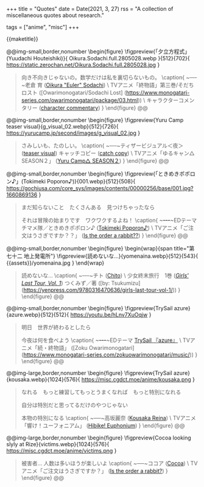 +++
title = "Quotes"
date = Date(2021, 3, 27)
rss = "A collection of miscellaneous quotes about research."

tags = ["anime", "misc"]
+++

{{maketitle}}

@@img-small,border,nonumber
\begin{figure}
  \figpreview{「夕立方程式」(Yuudachi Houteishiki)}{
    Oikura.Sodachi.full.2805028.webp
  }{512}{702}{
    https://static.zerochan.net/Oikura.Sodachi.full.2805028.jpg
  }
  > 向き不向きじゃないの。数学だけは私を裏切らないもの。
  \caption{
    ~~~---~~~老倉 育
    ([Oikura "Euler" Sodachi](https://www.zerochan.net/2805028)) \\
    TVアニメ「終物語」第三巻/そだちロスト
    ([Owarimonogatari/Sodachi Lost]
     (https://www.monogatari-series.com/owarimonogatari/package/03.html)) \\
    キャラクターコメンタリー
    ([character commentary](https://youtu.be/W-RqGvLPpwo?t=1489))
  }
\end{figure}
@@

@@img-small,border,nonumber
\begin{figure}
  \figpreview{Yuru Camp teaser visual}{g_visual_02.webp}{512}{726}{
    https://yurucamp.jp/second/images/g_visual_02.jpg
  }
  > さみしいも、たのしい。
  \caption{
    ~~~---~~~ティザービジュアル＜夜＞
    ([teaser visual<night>](https://yurucamp.jp/second/gallery/))
    キャッチコピー
    ([catch copy](https://yurucamp.jp/news/information/5583)) \\
    TVアニメ「ゆるキャン△ SEASON２」
    ([Yuru Camp△ SEASON２](https://yurucamp.jp/second/))
  }
\end{figure}
@@

@@img-small,border,nonumber
\begin{figure}
  \figpreview{「ときめきポポロン♪」(Tokimeki Poporon♪)}{001.webp}{512}{508}{
    https://gochiusa.com/core_sys/images/contents/00000256/base/001.jpg?1660869136
  }
  > まだ知らないこと　たくさんある　見つけちゃったなら
  >
  > それは冒険の始まりです　ワクワクするよね！
  \caption{
    ~~~---~~~EDテーマ
    チマメ隊／ときめきポポロン♪
    ([Tokimeki Poporon♪](https://www.uta-net.com/song/197310/)) \\
    TVアニメ「ご注文はうさぎですか？？」
    ([Is the order a rabbit??](https://gochiusa.com/series_cd/2/ed.html))
  }
\end{figure}
@@

@@img-small,border,nonumber
\begin{figure}
  \begin{wrap}{span title="第七十二&#010;地上発電所"}
  \figpreview{読めないな…}{yomenaina.webp}{512}{543}{
    {{assets}}/yomenaina.jpg
  }
  \end{wrap}
  > 読めないな…
  \caption{
    ~~~---~~~チト ([Chito](http://girls-last-tour.com/character/)) \\
    少女終末旅行　1巻
    ([_Girls' Last Tour, Vol. 1_](https://www.shinchosha.co.jp/book/771781/))
    つくみず／著
    ([by: Tsukumizu]
     (https://yenpress.com/9780316470636/girls-last-tour-vol-1/))
  }
\end{figure}
@@

@@img-small,border,nonumber
\begin{figure}
  \figpreview{TrySail azure}{azure.webp}{512}{512}{
    https://youtu.be/hLnv7XuOqjw
  }
  > 明日　世界が終わるとしたら
  > 
  > 今夜は何を食べよう
  \caption{
    ~~~---~~~EDテーマ
    [TrySail 『azure』](https://www.uta-net.com/song/258811/) \\
    TVアニメ「続・終物語」
    ([Zoku Owarimonogatari]
     (https://www.monogatari-series.com/zokuowarimonogatari/music/))
  }
\end{figure}
@@

@@img-large,border,nonumber
\begin{figure}
  \figpreview{TrySail azure}{kousaka.webp}{1024}{576}{
    https://misc.cgdct.moe/anime/kousaka.png
  }
  > なれる　もっと練習してもっとうまくなれば　もっと特別になれる
  > 
  > 自分は特別だと思ってるだけのやつじゃない
  > 
  > 本物の特別になる
  \caption{
    ~~~---~~~高坂麗奈
    ([Kousaka Reina](http://tv.anime-eupho.com/character/#/reina)) \\
    TVアニメ「響け！ユーフォニアム」
    ([Hibike! Euphonium](http://tv.anime-eupho.com/))
  }
\end{figure}
@@

@@img-large,border,nonumber
\begin{figure}
  \figpreview{Cocoa looking slyly at Rize}{victims.webp}{1024}{576}{
    https://misc.cgdct.moe/anime/victims.png
  }
  > 被害者…
  > 人数は多いほうが楽しいよ
  \caption{
    ~~~---~~~ココア
    ([Cocoa](https://gochiusa.com/chara/cocoa.html)) \\
    TVアニメ「ご注文はうさぎですか？」
    ([Is the order a rabbit?](https://gochiusa.com/01/))
  }
\end{figure}
@@

